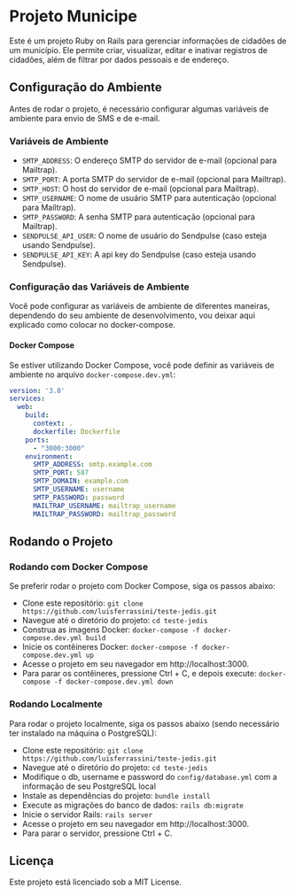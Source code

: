 # Projeto Municipe

Este é um projeto Ruby on Rails para gerenciar informações de cidadões de um município. Ele permite criar, visualizar, editar e inativar registros de cidadões, além de filtrar por dados pessoais e de endereço.

## Configuração do Ambiente

Antes de rodar o projeto, é necessário configurar algumas variáveis de ambiente para envio de SMS e de e-mail.

### Variáveis de Ambiente

- `SMTP_ADDRESS`: O endereço SMTP do servidor de e-mail (opcional para Mailtrap).
- `SMTP_PORT`: A porta SMTP do servidor de e-mail (opcional para Mailtrap).
- `SMTP_HOST`: O host do servidor de e-mail (opcional para Mailtrap).
- `SMTP_USERNAME`: O nome de usuário SMTP para autenticação (opcional para Mailtrap).
- `SMTP_PASSWORD`: A senha SMTP para autenticação (opcional para Mailtrap).
- `SENDPULSE_API_USER`: O nome de usuário do Sendpulse (caso esteja usando Sendpulse).
- `SENDPULSE_API_KEY`: A api key do Sendpulse (caso esteja usando Sendpulse).

### Configuração das Variáveis de Ambiente

Você pode configurar as variáveis de ambiente de diferentes maneiras, dependendo do seu ambiente de desenvolvimento, vou deixar aqui explicado como colocar no docker-compose.

#### Docker Compose

Se estiver utilizando Docker Compose, você pode definir as variáveis de ambiente no arquivo `docker-compose.dev.yml`:

```yaml
version: '3.8'
services:
  web:
    build:
      context: .
      dockerfile: Dockerfile
    ports:
      - "3000:3000"
    environment:
      SMTP_ADDRESS: smtp.example.com
      SMTP_PORT: 587
      SMTP_DOMAIN: example.com
      SMTP_USERNAME: username
      SMTP_PASSWORD: password
      MAILTRAP_USERNAME: mailtrap_username
      MAILTRAP_PASSWORD: mailtrap_password
```

## Rodando o Projeto

### Rodando com Docker Compose
Se preferir rodar o projeto com Docker Compose, siga os passos abaixo:

- Clone este repositório:
```git clone https://github.com/luisferrassini/teste-jedis.git```
- Navegue até o diretório do projeto:
```cd teste-jedis```
- Construa as imagens Docker:
```docker-compose -f docker-compose.dev.yml build```
- Inicie os contêineres Docker:
```docker-compose -f docker-compose.dev.yml up```
- Acesse o projeto em seu navegador em http://localhost:3000.
- Para parar os contêineres, pressione Ctrl + C, e depois execute:
```docker-compose -f docker-compose.dev.yml down```

### Rodando Localmente
Para rodar o projeto localmente, siga os passos abaixo (sendo necessário ter instalado na máquina o PostgreSQL):

- Clone este repositório:
```git clone https://github.com/luisferrassini/teste-jedis.git```
- Navegue até o diretório do projeto:
```cd teste-jedis```
- Modifique o db, username e password do `config/database.yml` com a informação de seu PostgreSQL local
- Instale as dependências do projeto:
```bundle install```
- Execute as migrações do banco de dados:
```rails db:migrate```
- Inicie o servidor Rails:
```rails server```
- Acesse o projeto em seu navegador em http://localhost:3000.
- Para parar o servidor, pressione Ctrl + C.

## Licença
Este projeto está licenciado sob a MIT License.